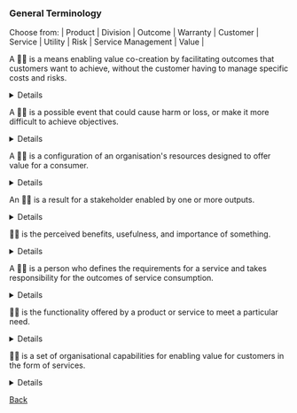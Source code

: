 ### General Terminology

Choose from: 
| Product | Division | Outcome | Warranty | Customer | Service | Utility | Risk | Service Management | Value |

A :woman_shrugging: is a means enabling value co-creation by facilitating outcomes that customers want to achieve, without the customer having to manage specific costs and risks.
<details>
  A service is a means enabling value co-creation by facilitating outcomes that customers want to achieve, without the customer having to manage specific costs and risks.
</details>

A :man_shrugging: is a possible event that could cause harm or loss, or make it more difficult to achieve objectives.
<details>
A risk is a possible event that could cause harm or loss, or make it more difficult to achieve objectives.
</details>

A :woman_shrugging: is a configuration of an organisation's resources designed to offer value for a consumer.
<details>
A product is a configuration of an organisation's resources designed to offer value for a consumer.
</details>

An :man_shrugging: is a result for a stakeholder enabled by one or more outputs.
<details>
An outcome is a result for a stakeholder enabled by one or more outputs.
</details>

:woman_shrugging: is the perceived benefits, usefulness, and importance of something.
<details>
Value.md is the perceived benefits, usefulness, and importance of something.
</details>

A :man_shrugging: is a person who defines the requirements for a service and takes responsibility for the outcomes of service consumption.
<details>
A customer is a person who defines the requirements for a service and takes responsibility for the outcomes of service consumption.
</details>

:woman_shrugging: is the functionality offered by a product or service to meet a particular need.
<details>
Utility is the functionality offered by a product or service to meet a particular need.
</details>

:man_shrugging: is a set of organisational capabilities for enabling value for customers in the form of services.
<details>
Service Management is a set of organisational capabilities for enabling value for customers in the form of services.
</details>

[Back](README.md)
